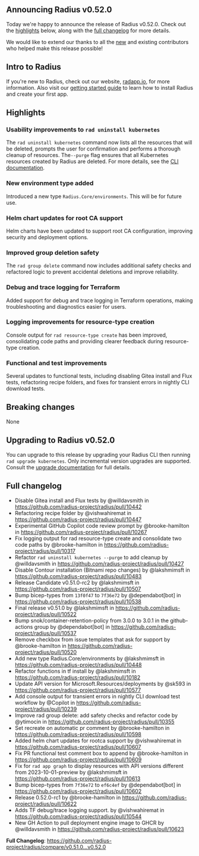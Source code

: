 ## Announcing Radius v0.52.0

Today we're happy to announce the release of Radius v0.52.0. Check out the [highlights](#highlights) below, along with the [full changelog](#full-changelog) for more details.

We would like to extend our thanks to all the [new](#new-contributors) and existing contributors who helped make this release possible!

## Intro to Radius

If you're new to Radius, check out our website, [radapp.io](https://radapp.io), for more information. Also visit our [getting started guide](https://docs.radapp.io/getting-started/) to learn how to install Radius and create your first app.

## Highlights

### Usability improvements to `rad uninstall kubernetes`
The `rad uninstall kubernetes` command now lists all the resources that will be deleted, prompts the user for confirmation and performs a thorough cleanup of resources.  The`--purge` flag ensures that all Kubernetes resources created by Radius are deleted. For more details, see the [CLI documentation](https://docs.radapp.io/reference/cli/rad_uninstall_kubernetes/).

### New environment type added
Introduced a new type `Radius.Core/environments`. This will be for future use.

### Helm chart updates for root CA support
Helm charts have been updated to support root CA configuration, improving security and deployment options.

### Improved group deletion safety
The `rad group delete` command now includes additional safety checks and refactored logic to prevent accidental deletions and improve reliability.

### Debug and trace logging for Terraform
Added support for debug and trace logging in Terraform operations, making troubleshooting and diagnostics easier for users.

### Logging improvements for resource-type creation
Console output for `rad resource-type create` has been improved, consolidating code paths and providing clearer feedback during resource-type creation.

### Functional and test improvements
Several updates to functional tests, including disabling Gitea install and Flux tests, refactoring recipe folders, and fixes for transient errors in nightly CLI download tests.

## Breaking changes

None

## Upgrading to Radius v0.52.0

You can upgrade to this release by upgrading your Radius CLI then running `rad upgrade kubernetes`. Only incremental version upgrades are supported. Consult the [upgrade documentation](https://docs.radapp.io/guides/operations/kubernetes/kubernetes-upgrade/) for full details.

## Full changelog

* Disable Gitea install and Flux tests by @willdavsmith in https://github.com/radius-project/radius/pull/10442
* Refactoring recipe folder by @vishwahiremat in https://github.com/radius-project/radius/pull/10447
* Experimental GitHub Copilot code review prompt by @brooke-hamilton in https://github.com/radius-project/radius/pull/10267
* Fix logging output for rad resource-type create and consolidate two code paths by @brooke-hamilton in https://github.com/radius-project/radius/pull/10317
* Refactor `rad uninstall kubernetes --purge` to add cleanup by @willdavsmith in https://github.com/radius-project/radius/pull/10427
* Disable Contour installation (Bitnami repo changes) by @lakshmimsft in https://github.com/radius-project/radius/pull/10483
* Release Candidate v0.51.0-rc2 by @lakshmimsft in https://github.com/radius-project/radius/pull/10507
* Bump bicep-types from `13f0f47` to `7f36e72` by @dependabot[bot] in https://github.com/radius-project/radius/pull/10538
* Final release v0.51.0 by @lakshmimsft in https://github.com/radius-project/radius/pull/10522
* Bump snok/container-retention-policy from 3.0.0 to 3.0.1 in the github-actions group by @dependabot[bot] in https://github.com/radius-project/radius/pull/10537
* Remove checkbox from issue templates that ask for support by @brooke-hamilton in https://github.com/radius-project/radius/pull/10520
* Add new type Radius.Core/environments by @lakshmimsft in https://github.com/radius-project/radius/pull/10448
* Refactor functions in tf install by @lakshmimsft in https://github.com/radius-project/radius/pull/10182
* Update API version for Microsoft.Resources/deployments by @sk593 in https://github.com/radius-project/radius/pull/10577
* Add console output for transient errors in nightly CLI download test workflow by @Copilot in https://github.com/radius-project/radius/pull/10239
* Improve rad group delete: add safety checks and refactor code by @ytimocin in https://github.com/radius-project/radius/pull/10355
* Set recreate on automatic pr comment by @brooke-hamilton in https://github.com/radius-project/radius/pull/10598
* Added helm chart updates for rootca support by @vishwahiremat in https://github.com/radius-project/radius/pull/10607
* Fix PR functional test comment box to append by @brooke-hamilton in https://github.com/radius-project/radius/pull/10609
* Fix for `rad app graph` to display resources with API versions different from 2023-10-01-preview by @lakshmimsft in https://github.com/radius-project/radius/pull/10613
* Bump bicep-types from `7f36e72` to `ef6c4ef` by @dependabot[bot] in https://github.com/radius-project/radius/pull/10602
* Release 0.52.0-rc1 by @brooke-hamilton in https://github.com/radius-project/radius/pull/10622
* Adds TF debug/trace logging support. by @vishwahiremat in https://github.com/radius-project/radius/pull/10544
* New GH Action to pull deployment engine image to GHCR by @willdavsmith in https://github.com/radius-project/radius/pull/10623


**Full Changelog**: https://github.com/radius-project/radius/compare/v0.51.0...v0.52.0